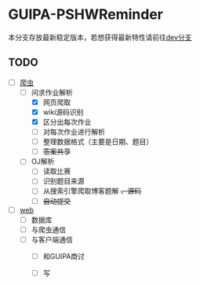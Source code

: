 # GUIPA-PSHWReminder

本分支存放最新稳定版本，若想获得最新特性请前往[dev分支](https://github.com/forewing/GUIPA-PSHWReminder/tree/dev)

## TODO

* [ ] [爬虫](https://github.com/forewing/GUIPA-PSHWReminder/tree/crawl)
  * [ ] 问求作业解析
    * [x] 网页爬取
    * [x] wiki源码识别
    * [x] 区分出每次作业
    * [ ] 对每次作业进行解析
    * [ ] 整理数据格式（主要是日期、题目）
	* [ ] ~~答案共享~~

  * [ ] OJ解析
    * [ ] 读取比赛
    * [ ] 识别题目来源
    * [ ] 从搜索引擎爬取博客题解 ~~、源码~~
    * [ ] ~~自动提交~~

* [ ] [web](https://github.com/forewing/GUIPA-PSHWReminder/tree/web)
  * [ ] 数据库
  * [ ] 与爬虫通信
  * [ ] 与客户端通信
    * [ ] 和GUIPA商讨
	* [ ] 写

